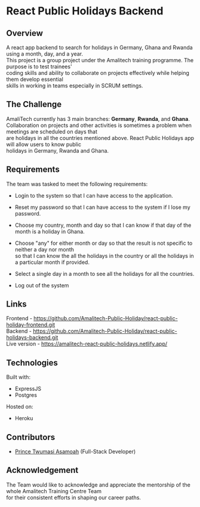 # React Public Holidays Backend

## Overview

A react app backend to search for holidays in Germany, Ghana and Rwanda using a month, day, and a year.  
This project is a group project under the Amalitech training programme. The purpose is to test trainees'  
coding skills and ability to collaborate on projects effectively while helping them develop essential  
skills in working in teams especially in SCRUM settings.

## The Challenge

AmaliTech currently has 3 main branches: **Germany**, **Rwanda**, and **Ghana**.  
Collaboration on projects and other activities is sometimes a problem when meetings are scheduled on days that  
are holidays in all the countries mentioned above. React Public Holidays app will allow users to know public  
holidays in Germany, Rwanda and Ghana.

## Requirements

The team was tasked to meet the following requirements:

- Login to the system so that I can have access to the application.

- Reset my password so that I can have access to the system if I lose my password.

- Choose my country, month and day so that I can know if that day of the month is a holiday in Ghana.

- Choose "any" for either month or day so that the result is not specific to neither a day nor month  
so that I can know the all the holidays in the country or all the holidays in a particular month if provided.

- Select a single day in a month to see all the holidays for all the countries.

- Log out of the system

## Links

Frontend - <https://github.com/Amalitech-Public-Holiday/react-public-holiday-frontend.git>  
Backend - <https://github.com/Amalitech-Public-Holiday/react-public-holidays-backend.git>  
Live version - <https://amalitech-react-public-holidays.netlify.app/>

## Technologies

Built with:

- ExpressJS
- Postgres

Hosted on:

- Heroku

## Contributors

- [Prince Twumasi Asamoah](prince.asamoah@amalitech.org) (Full-Stack Developer)  

## Acknowledgement

The Team would like to acknowledge and appreciate the mentorship of the whole Amalitech Training Centre Team  
for their consistent efforts in shaping our career paths.
